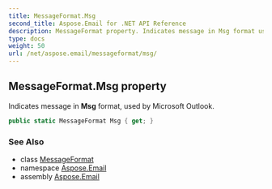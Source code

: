 ```yaml
---
title: MessageFormat.Msg
second_title: Aspose.Email for .NET API Reference
description: MessageFormat property. Indicates message in Msg format used by Microsoft Outlook
type: docs
weight: 50
url: /net/aspose.email/messageformat/msg/
---
```

## MessageFormat.Msg property

Indicates message in **Msg** format, used by Microsoft Outlook.

```csharp
public static MessageFormat Msg { get; }
```

### See Also

* class [MessageFormat](../)
* namespace [Aspose.Email](../../messageformat/)
* assembly [Aspose.Email](../../../)


